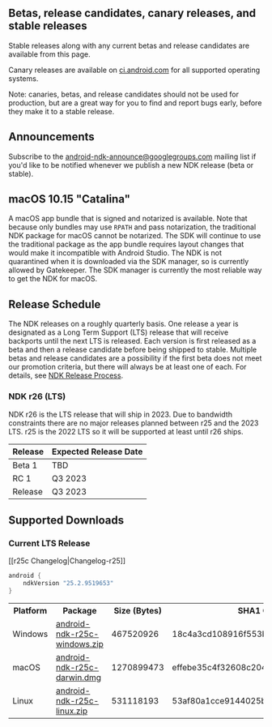 ## Betas, release candidates, canary releases, and stable releases

Stable releases along with any current betas and release candidates are available from this page.

Canary releases are available on [ci.android.com](https://ci.android.com/builds/branches/aosp-master-ndk/grid?) for all supported operating systems.

Note: canaries, betas, and release candidates should not be used for production, but are a great way for you to find and report bugs early, before they make it to a stable release.

## Announcements

Subscribe to the [android-ndk-announce@googlegroups.com](https://groups.google.com/g/android-ndk-announce) mailing list if you'd like to be notified whenever we publish a new NDK release (beta or stable).

## macOS 10.15 "Catalina"

A macOS app bundle that is signed and notarized is available. Note that because only bundles may use `RPATH` and pass notarization, the traditional NDK package for macOS cannot be notarized. The SDK will continue to use the traditional package as the app bundle requires layout changes that would make it incompatible with Android Studio. The NDK is not quarantined when it is downloaded via the SDK manager, so is currently allowed by Gatekeeper. The SDK manager is currently the most reliable way to get the NDK for macOS.

## Release Schedule

The NDK releases on a roughly quarterly basis. One release a year is designated
as a Long Term Support (LTS) release that will receive backports until the next
LTS is released. Each version is first released as a beta and then a release
candidate before being shipped to stable. Multiple betas and release candidates
are a possibility if the first beta does not meet our promotion criteria, but
there will always be at least one of each. For details, see [NDK Release
Process](/android/ndk/wiki/NDK-Release-Process).

### NDK r26 (LTS)

NDK r26 is the LTS release that will ship in 2023. Due to bandwidth constraints
there are no major releases planned between r25 and the 2023 LTS. r25 is the
2022 LTS so it will be supported at least until r26 ships.

Release | Expected Release Date
------- | ---------------------
Beta 1  | TBD
RC 1    | Q3 2023
Release | Q3 2023

## Supported Downloads

### Current LTS Release

[[r25c Changelog|Changelog-r25]]

```gradle
android {
    ndkVersion "25.2.9519653"
}
```

<table>
  <tr>
    <th>Platform</th>
    <th>Package</th>
    <th>Size (Bytes)</th>
    <th>SHA1 Checksum</th>
  </tr>
  <tr>
    <td>Windows</td>
    <td><a href="https://dl.google.com/android/repository/android-ndk-r25c-windows.zip">android-ndk-r25c-windows.zip</a></td>
    <td>467520926</td>
    <td>18c4a3cd108916f553b1bedad2672f2c6cd85a10</td>
  </tr>
  <tr>
    <td>macOS</td>
    <td><a href="https://dl.google.com/android/repository/android-ndk-r25c-darwin.dmg">android-ndk-r25c-darwin.dmg</a></td>
    <td>1270899473</td>
    <td>effebe35c4f32608c20460ca7bcc4278203ba1f1</td>
  </tr>
  <tr>
    <td>Linux</td>
    <td><a href="https://dl.google.com/android/repository/android-ndk-r25c-linux.zip">android-ndk-r25c-linux.zip</a></td>
    <td>531118193</td>
    <td>53af80a1cce9144025b81c78c8cd556bff42bd0e</td>
  </tr>
</table>
